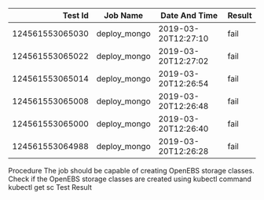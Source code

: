 |    Test Id    |  Job Name  |   Date And Time   |Result |
|--------------:|------------|-------------------|-------|
|124561553065030|deploy_mongo|2019-03-20T12:27:10|fail   |
|124561553065022|deploy_mongo|2019-03-20T12:27:02|fail   |
|124561553065014|deploy_mongo|2019-03-20T12:26:54|fail   |
|124561553065008|deploy_mongo|2019-03-20T12:26:48|fail   |
|124561553065000|deploy_mongo|2019-03-20T12:26:40|fail   |
|124561553064988|deploy_mongo|2019-03-20T12:26:28|fail   |
Procedure
The job should be capable of creating OpenEBS storage classes.
Check if the OpenEBS storage classes are created using kubectl command kubectl get sc
Test Result

